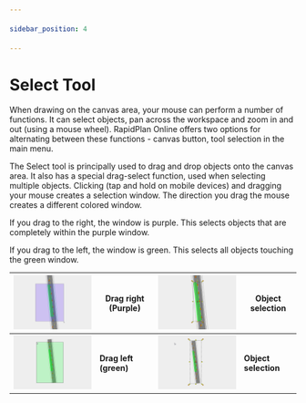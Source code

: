 ```yaml
---

sidebar_position: 4

---
```

# Select Tool

When drawing on the canvas area, your mouse can perform a number of functions. It can select objects, pan across the workspace and zoom in and out (using a mouse wheel). RapidPlan Online offers two options for alternating between these functions - canvas button, tool selection in the main menu.

The Select tool is principally used to drag and drop objects onto the canvas area. It also has a special drag-select function, used when selecting multiple objects. Clicking (tap and hold on mobile devices) and dragging your mouse creates a selection window. The direction you drag the mouse creates a different colored window.

If you drag to the right, the window is purple. This selects objects that are completely within the purple window.

If you drag to the left, the window is green. This selects all objects touching the green window.

| ![Purple 1](./Assets/purple1.png) | Drag right (Purple)   | ![Purple 2](./Assets/purple2.png) | Object selection     |
| ------------------------------------ | --------------------- | ------------------------------------ | -------------------- |
| ![Green 1](./Assets/green1.png)  | **Drag left (green)** | ![Green 2](./Assets/green2.png)  | **Object selection** |
